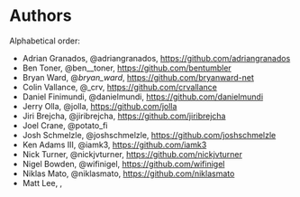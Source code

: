 # Authors

Alphabetical order:

* Adrian Granados, @adriangranados, <https://github.com/adriangranados>
* Ben Toner, @ben__toner, <https://github.com/bentumbler>
* Bryan Ward, @_bryan_ward_, <https://github.com/bryanward-net>
* Colin Vallance, @_crv, <https://github.com/crvallance>
* Daniel Finimundi, @danielmundi, <https://github.com/danielmundi>
* Jerry Olla, @jolla, <https://github.com/jolla>
* Jiri Brejcha, @jiribrejcha, <https://github.com/jiribrejcha>
* Joel Crane, @potato_fi
* Josh Schmelzle, @joshschmelzle, <https://github.com/joshschmelzle>
* Ken Adams III, @iamk3, <https://github.com/iamk3>
* Nick Turner, @nickjvturner, <https://github.com/nickjvturner>
* Nigel Bowden, @wifinigel, <https://github.com/wifinigel>
* Niklas Mato, @niklasmato, <https://github.com/niklasmato>
* Matt Lee, ,
